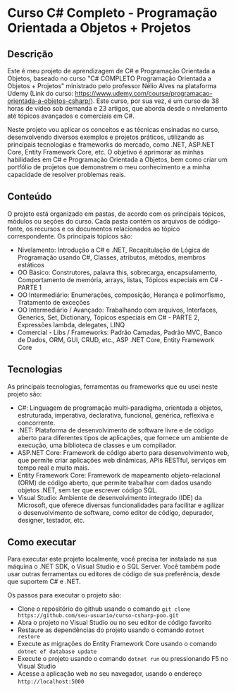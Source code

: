 # Curso C# Completo - Programação Orientada a Objetos + Projetos

## Descrição

Este é meu projeto de aprendizagem de C# e Programação Orientada a Objetos, baseado no curso "C# COMPLETO Programação Orientada a Objetos + Projetos" ministrado pelo professor Nélio Alves na plataforma Udemy (Link do curso: https://www.udemy.com/course/programacao-orientada-a-objetos-csharp/). Este curso, por sua vez, é um curso de 38 horas de vídeo sob demanda e 23 artigos, que aborda desde o nivelamento até tópicos avançados e comerciais em C#.

Neste projeto vou aplicar os conceitos e as técnicas ensinadas no curso, desenvolvendo diversos exemplos e projetos práticos, utilizando as principais tecnologias e frameworks do mercado, como .NET, ASP.NET Core, Entity Framework Core, etc. O objetivo é aprimorar as minhas habilidades em C# e Programação Orientada a Objetos, bem como criar um portfólio de projetos que demonstrem o meu conhecimento e a minha capacidade de resolver problemas reais.

## Conteúdo

O projeto está organizado em pastas, de acordo com os principais tópicos, módulos ou seções do curso. Cada pasta contém os arquivos de código-fonte, os recursos e os documentos relacionados ao tópico correspondente. Os principais tópicos são:

- Nivelamento: Introdução a C# e .NET, Recapitulação de Lógica de Programação usando C#, Classes, atributos, métodos, membros estáticos
- OO Básico: Construtores, palavra this, sobrecarga, encapsulamento, Comportamento de memória, arrays, listas, Tópicos especiais em C# - PARTE 1
- OO Intermediário: Enumerações, composição, Herança e polimorfismo, Tratamento de exceções
- OO Intermediário / Avançado: Trabalhando com arquivos, Interfaces, Generics, Set, Dictionary, Tópicos especiais em C# - PARTE 2, Expressões lambda, delegates, LINQ
- Comercial - Libs / Frameworks: Padrão Camadas, Padrão MVC, Banco de Dados, ORM, GUI, CRUD, etc., ASP .NET Core, Entity Framework Core

## Tecnologias

As principais tecnologias, ferramentas ou frameworks que eu usei neste projeto são:

- C#: Linguagem de programação multi-paradigma, orientada a objetos, estruturada, imperativa, declarativa, funcional, genérica, reflexiva e concorrente.
- .NET: Plataforma de desenvolvimento de software livre e de código aberto para diferentes tipos de aplicações, que fornece um ambiente de execução, uma biblioteca de classes e um compilador.
- ASP.NET Core: Framework de código aberto para desenvolvimento web, que permite criar aplicações web dinâmicas, APIs RESTful, serviços em tempo real e muito mais.
- Entity Framework Core: Framework de mapeamento objeto-relacional (ORM) de código aberto, que permite trabalhar com dados usando objetos .NET, sem ter que escrever código SQL.
- Visual Studio: Ambiente de desenvolvimento integrado (IDE) da Microsoft, que oferece diversas funcionalidades para facilitar e agilizar o desenvolvimento de software, como editor de código, depurador, designer, testador, etc.

## Como executar

Para executar este projeto localmente, você precisa ter instalado na sua máquina o .NET SDK, o Visual Studio e o SQL Server. Você também pode usar outras ferramentas ou editores de código de sua preferência, desde que suportem C# e .NET.

Os passos para executar o projeto são:

- Clone o repositório do github usando o comando `git clone https://github.com/seu-usuario/curso-csharp-poo.git`
- Abra o projeto no Visual Studio ou no seu editor de código favorito
- Restaure as dependências do projeto usando o comando `dotnet restore`
- Execute as migrações do Entity Framework Core usando o comando `dotnet ef database update`
- Execute o projeto usando o comando `dotnet run` ou pressionando F5 no Visual Studio
- Acesse a aplicação web no seu navegador, usando o endereço `http://localhost:5000`
